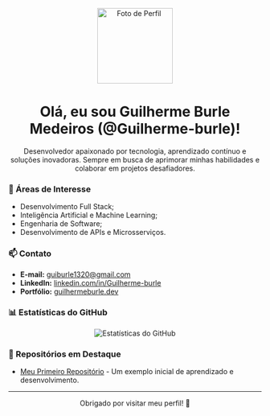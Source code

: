 <!-- Foto de perfil -->
<p align="center">
  <img src="https://avatars.githubusercontent.com/Guilherme-burle" width="150" height="150" alt="Foto de Perfil">
</p>

<!-- Nome e username -->
<h1 align="center">Olá, eu sou Guilherme Burle Medeiros (@Guilherme-burle)!</h1>

<!-- Mini bio -->
<p align="center">
  Desenvolvedor apaixonado por tecnologia, aprendizado contínuo e soluções inovadoras. Sempre em busca de aprimorar minhas habilidades e colaborar em projetos desafiadores.
</p>

<!-- Áreas de interesse -->
### 🚀 Áreas de Interesse
- Desenvolvimento Full Stack;
- Inteligência Artificial e Machine Learning;
- Engenharia de Software;
- Desenvolvimento de APIs e Microsserviços.

<!-- Informações de contato -->
### 📫 Contato
- **E-mail:** [guiburle1320@gmail.com](mailto:guiburle1320@gmail.com)
- **LinkedIn:** [linkedin.com/in/Guilherme-burle](https://www.linkedin.com/in/Guilherme-burle/)
- **Portfólio:** [guilhermeburle.dev](https://guilhermeburle.dev)

<!-- Estatísticas do GitHub -->
### 📊 Estatísticas do GitHub
<div align="center">
  <img src="https://github-readme-stats.vercel.app/api?username=Guilherme-burle&show_icons=true&theme=radical" alt="Estatísticas do GitHub">
</div>

<!-- Repositórios em destaque -->
### 🌟 Repositórios em Destaque
- [Meu Primeiro Repositório](//https://github.com/Guilherme-burle/Projeto_FP) - Um exemplo inicial de aprendizado e desenvolvimento.

---

<p align="center">
  Obrigado por visitar meu perfil! 🚀
</p>
